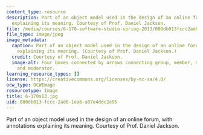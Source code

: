 ```yaml
---
content_type: resource
description: Part of an object model used in the design of an online forum, with annotations
  explaining its meaning. Courtesy of Prof. Daniel Jackson.
file: /media/courses/6-170-software-studio-spring-2013/080db013fccc2ad61ea6a87e4ddc2e95_6-170s13.jpg
file_type: image/jpeg
image_metadata:
  caption: Part of an object model used in the design of an online forum, with annotations
    explaining its meaning. (Courtesy of Prof. Daniel Jackson.)
  credit: Courtesy of Prof. Daniel Jackson.
  image-alt: Four boxes connected by arrows connecting group, member, moderated group,
    and moderator.
learning_resource_types: []
license: https://creativecommons.org/licenses/by-nc-sa/4.0/
ocw_type: OCWImage
resourcetype: Image
title: 6-170s13.jpg
uid: 080db013-fccc-2ad6-1ea6-a87e4ddc2e95
---
```

Part of an object model used in the design of an online forum, with annotations explaining its meaning. Courtesy of Prof. Daniel Jackson.